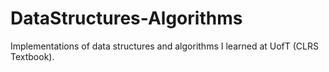 # DataStructures-Algorithms
Implementations of data structures and algorithms I learned at UofT (CLRS Textbook).
